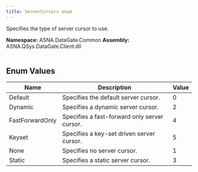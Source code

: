 ```yaml
---
title: ServerCursors enum
---
```


Specifies the type of server cursor to use.

**Namespace:** ASNA.DataGate.Common
**Assembly:** ASNA.QSys.DataGate.Client.dll
<br>
<br>

## Enum Values

| Name | Description | Value
| --- | --- | --- 
| Default | Specifies the default server cursor. | 0 |
| Dynamic | Specifies a dynamic server cursor. | 2 |
| FastForwardOnly | Specifies a fast-forward only server cursor. | 4 |
| Keyset | Specifies a key-set driven server cursor. | 5 |
| None | Specifies no server cursor. | 1 |
| Static | Specifies a static server cursor. | 3 |
